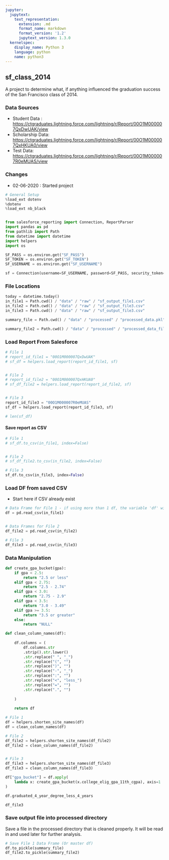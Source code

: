 ```yaml
---
jupyter:
  jupytext:
    text_representation:
      extension: .md
      format_name: markdown
      format_version: '1.2'
      jupytext_version: 1.3.0
  kernelspec:
    display_name: Python 3
    language: python
    name: python3
---
```


## sf_class_2014

A project to determine what, if anything influenced the graduation success of the San Francisco class of 2014.

### Data Sources
- Student Data : https://ctgraduates.lightning.force.com/lightning/r/Report/00O1M000007QxDwUAK/view
- Scholarship Data:  https://ctgraduates.lightning.force.com/lightning/r/Report/00O1M000007QxHKUA0/view
- Test Data:  https://ctgraduates.lightning.force.com/lightning/r/Report/00O1M000007R0eMUAS/view

### Changes
- 02-06-2020 : Started project

```python
# General Setup
%load_ext dotenv
%dotenv
%load_ext nb_black


from salesforce_reporting import Connection, ReportParser
import pandas as pd
from pathlib import Path
from datetime import datetime
import helpers
import os

SF_PASS = os.environ.get("SF_PASS")
SF_TOKEN = os.environ.get("SF_TOKEN")
SF_USERNAME = os.environ.get("SF_USERNAME")

sf = Connection(username=SF_USERNAME, password=SF_PASS, security_token=SF_TOKEN)
```

### File Locations

```python
today = datetime.today()
in_file1 = Path.cwd() / "data" / "raw" / "sf_output_file1.csv"
in_file2 = Path.cwd() / "data" / "raw" / "sf_output_file3.csv"
in_file3 = Path.cwd() / "data" / "raw" / "sf_output_file3.csv"

summary_file = Path.cwd() / "data" / "processed" / "processed_data.pkl"

summary_file2 = Path.cwd() / "data" / "processed" / "processed_data_file2.pkl"
```

### Load Report From Salesforce

```python
# File 1
# report_id_file1 = "00O1M000007QxDwUAK"
# sf_df = helpers.load_report(report_id_file1, sf)


# File 2
# report_id_file2 = "00O1M000007QxHKUA0"
# sf_df_file2 = helpers.load_report(report_id_file2, sf)


# File 3
report_id_file3 = "00O1M000007R0eMUAS"
sf_df = helpers.load_report(report_id_file3, sf)
```

```python
# len(sf_df)
```

#### Save report as CSV

```python
# File 1
# sf_df.to_csv(in_file1, index=False)


# File 2
# sf_df_file2.to_csv(in_file2, index=False)

# File 3 
sf_df.to_csv(in_file3, index=False)

```

### Load DF from saved CSV
* Start here if CSV already exist 

```python
# Data Frame for File 1 - if using more than 1 df, the variable 'df' will refer to file 1
df = pd.read_csv(in_file1)


# Data Frames for File 2
df_file2 = pd.read_csv(in_file2)

# File 3
df_file3 = pd.read_csv(in_file3)
```

### Data Manipulation

```python
def create_gpa_bucket(gpa):
    if gpa < 2.5:
        return "2.5 or less"
    elif gpa < 2.75:
        return "2.5 - 2.74"
    elif gpa < 3.0:
        return "2.75 - 2.9"
    elif gpa < 3.5:
        return "3.0 - 3.49"
    elif gpa >= 3.5:
        return "3.5 or greater"
    else:
        return "NULL"
```

```python
def clean_column_names(df):
    
    df.columns = (
        df.columns.str
        .strip().str.lower()
        .str.replace(" ", "_")
        .str.replace("(", "")
        .str.replace(")", "")
        .str.replace("-", "_")
        .str.replace(":", "")
        .str.replace("<", "less_")
        .str.replace("=", "")
        .str.replace(".", "")
        
    )
    
    return df

```

```python
# File 1
df = helpers.shorten_site_names(df)
df = clean_column_names(df)

# File 2
df_file2 = helpers.shorten_site_names(df_file2)
df_file2 = clean_column_names(df_file2)


# File 3
df_file3 = helpers.shorten_site_names(df_file3)
df_file3 = clean_column_names(df_file3)
```

```python
df["gpa_bucket"] = df.apply(
    lambda x: create_gpa_bucket(x.college_elig_gpa_11th_cgpa), axis=1
)
```

```python
df.graduated_4_year_degree_less_4_years
```

```python
df_file3
```

### Save output file into processed directory

Save a file in the processed directory that is cleaned properly. It will be read in and used later for further analysis.

```python
# Save File 1 Data Frame (Or master df)
df.to_pickle(summary_file)
df_file2.to_pickle(summary_file2)
```
